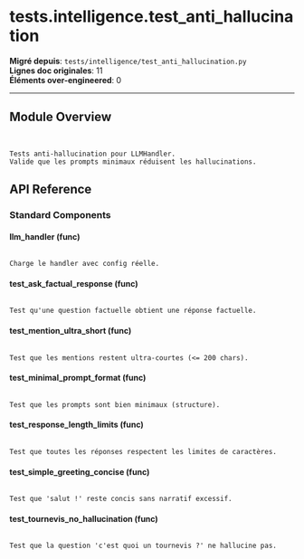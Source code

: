 # tests.intelligence.test_anti_hallucination

**Migré depuis**: `tests/intelligence/test_anti_hallucination.py`  
**Lignes doc originales**: 11  
**Éléments over-engineered**: 0  

---

## Module Overview

```text


Tests anti-hallucination pour LLMHandler.
Valide que les prompts minimaux réduisent les hallucinations.

```

## API Reference

### Standard Components

#### llm_handler (func)

```text

Charge le handler avec config réelle.

```

#### test_ask_factual_response (func)

```text

Test qu'une question factuelle obtient une réponse factuelle.

```

#### test_mention_ultra_short (func)

```text

Test que les mentions restent ultra-courtes (<= 200 chars).

```

#### test_minimal_prompt_format (func)

```text

Test que les prompts sont bien minimaux (structure).

```

#### test_response_length_limits (func)

```text

Test que toutes les réponses respectent les limites de caractères.

```

#### test_simple_greeting_concise (func)

```text

Test que 'salut !' reste concis sans narratif excessif.

```

#### test_tournevis_no_hallucination (func)

```text

Test que la question 'c'est quoi un tournevis ?' ne hallucine pas.

```
